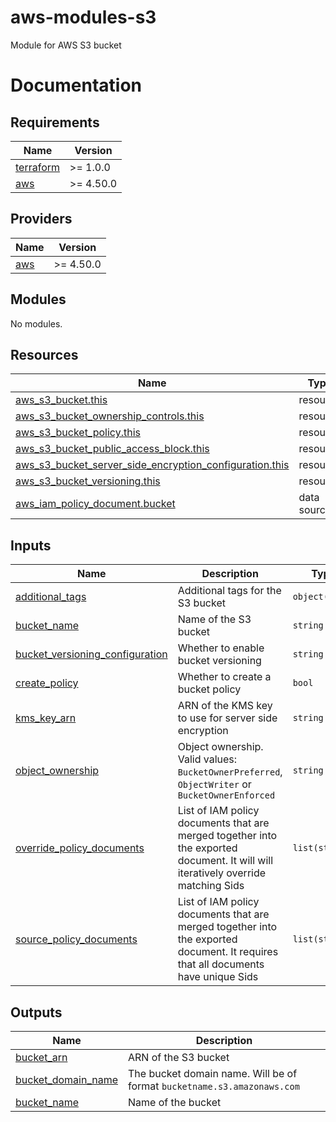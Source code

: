 # aws-modules-s3
Module for AWS S3 bucket

# Documentation
<!-- BEGIN_TF_DOCS -->
## Requirements

| Name | Version |
|------|---------|
| <a name="requirement_terraform"></a> [terraform](#requirement\_terraform) | >= 1.0.0 |
| <a name="requirement_aws"></a> [aws](#requirement\_aws) | >= 4.50.0 |

## Providers

| Name | Version |
|------|---------|
| <a name="provider_aws"></a> [aws](#provider\_aws) | >= 4.50.0 |

## Modules

No modules.

## Resources

| Name | Type |
|------|------|
| [aws_s3_bucket.this](https://registry.terraform.io/providers/hashicorp/aws/latest/docs/resources/s3_bucket) | resource |
| [aws_s3_bucket_ownership_controls.this](https://registry.terraform.io/providers/hashicorp/aws/latest/docs/resources/s3_bucket_ownership_controls) | resource |
| [aws_s3_bucket_policy.this](https://registry.terraform.io/providers/hashicorp/aws/latest/docs/resources/s3_bucket_policy) | resource |
| [aws_s3_bucket_public_access_block.this](https://registry.terraform.io/providers/hashicorp/aws/latest/docs/resources/s3_bucket_public_access_block) | resource |
| [aws_s3_bucket_server_side_encryption_configuration.this](https://registry.terraform.io/providers/hashicorp/aws/latest/docs/resources/s3_bucket_server_side_encryption_configuration) | resource |
| [aws_s3_bucket_versioning.this](https://registry.terraform.io/providers/hashicorp/aws/latest/docs/resources/s3_bucket_versioning) | resource |
| [aws_iam_policy_document.bucket](https://registry.terraform.io/providers/hashicorp/aws/latest/docs/data-sources/iam_policy_document) | data source |

## Inputs

| Name | Description | Type | Default | Required |
|------|-------------|------|---------|:--------:|
| <a name="input_additional_tags"></a> [additional\_tags](#input\_additional\_tags) | Additional tags for the S3 bucket | `object({})` | `{}` | no |
| <a name="input_bucket_name"></a> [bucket\_name](#input\_bucket\_name) | Name of the S3 bucket | `string` | n/a | yes |
| <a name="input_bucket_versioning_configuration"></a> [bucket\_versioning\_configuration](#input\_bucket\_versioning\_configuration) | Whether to enable bucket versioning | `string` | `"Enabled"` | no |
| <a name="input_create_policy"></a> [create\_policy](#input\_create\_policy) | Whether to create a bucket policy | `bool` | `true` | no |
| <a name="input_kms_key_arn"></a> [kms\_key\_arn](#input\_kms\_key\_arn) | ARN of the KMS key to use for server side encryption | `string` | n/a | yes |
| <a name="input_object_ownership"></a> [object\_ownership](#input\_object\_ownership) | Object ownership. Valid values: `BucketOwnerPreferred`, `ObjectWriter` or `BucketOwnerEnforced` | `string` | `"BucketOwnerEnforced"` | no |
| <a name="input_override_policy_documents"></a> [override\_policy\_documents](#input\_override\_policy\_documents) | List of IAM policy documents that are merged together into the exported document. It will  will iteratively override matching Sids | `list(string)` | `[]` | no |
| <a name="input_source_policy_documents"></a> [source\_policy\_documents](#input\_source\_policy\_documents) | List of IAM policy documents that are merged together into the exported document. It requires that all documents have unique Sids | `list(string)` | `[]` | no |

## Outputs

| Name | Description |
|------|-------------|
| <a name="output_bucket_arn"></a> [bucket\_arn](#output\_bucket\_arn) | ARN of the S3 bucket |
| <a name="output_bucket_domain_name"></a> [bucket\_domain\_name](#output\_bucket\_domain\_name) | The bucket domain name. Will be of format `bucketname.s3.amazonaws.com` |
| <a name="output_bucket_name"></a> [bucket\_name](#output\_bucket\_name) | Name of the bucket |
<!-- END_TF_DOCS -->
